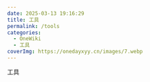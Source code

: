 ```yaml
---
date: 2025-03-13 19:16:29
title: 工具
permalink: /tools
categories:
  - OneWiki
  - 工具
coverImg: https://onedayxyy.cn/images/7.webp
---
```




工具